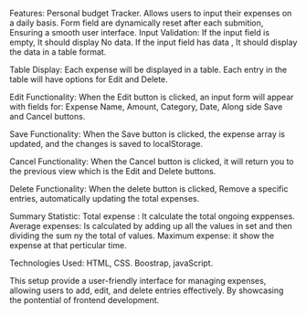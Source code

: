 Features: 
Personal budget Tracker.
Allows users to input their expenses on a daily basis.
Form field are dynamically reset after each submition, Ensuring a smooth user interface.
Input Validation:
    If the input field is empty, It should display No data.
    If the input field has data , It should display the data in a table format.

 Table Display:
    Each expense will be displayed in a table.
    Each entry in the table will have options for Edit and Delete.

 Edit Functionality:
    When the Edit button is clicked, an input form will appear with fields for:
     Expense Name,
     Amount,
     Category,
     Date,
   Along side Save and Cancel buttons.

Save Functionality:
    When the Save button is clicked, the expense array is  updated, and the changes is saved to localStorage.

 Cancel Functionality:
   When the Cancel button is clicked, it will return you to the previous view which is the Edit and Delete buttons.

Delete Functionality:
When the delete button is clicked, Remove a specific entries, automatically updating the total expenses.

 Summary Statistic:
Total expense : It calculate the total  ongoing exppenses.
 Average expenses: Is calculated by adding up all the values in set and then dividing the sum ny the total of values.
 Maximum expense: it show the expense  at that perticular time.

 

Technologies Used:
HTML,
CSS.
Boostrap,
javaScript.

This setup  provide a user-friendly interface for managing expenses, allowing users to add, edit, and delete entries effectively. By showcasing the pontential of frontend development. 


